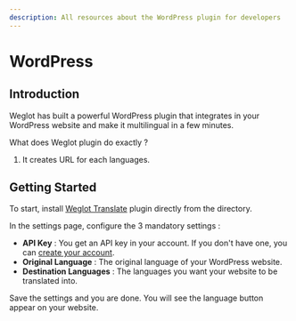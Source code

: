 ```yaml
---
description: All resources about the WordPress plugin for developers
---
```


# WordPress

## Introduction

Weglot has built a powerful WordPress plugin that integrates in your WordPress website and make it multilingual in a few minutes.

What does Weglot plugin do exactly ?

1. It creates URL for each languages. 

## Getting Started

To start, install [Weglot Translate](https://wordpress.org/plugins/weglot/) plugin directly from the directory.

In the settings page, configure the 3 mandatory settings :

* **API Key** : You get an API key in your account. If you don't have one, you can [create your account](https://dashboard.weglot.com/register-wordpress).
* **Original Language** : The original language of your WordPress website.
* **Destination Languages** : The languages you want your website to be translated into.

Save the settings and you are done. You will see the language button appear on your website.



